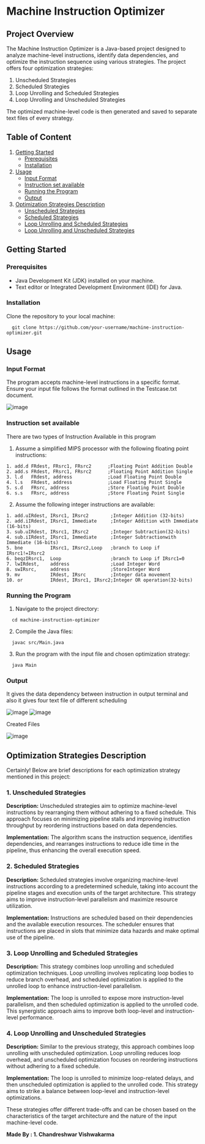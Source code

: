 # Machine Instruction Optimizer

## Project Overview
The Machine Instruction Optimizer is a Java-based project designed to analyze machine-level instructions, identify data dependencies, and optimize the instruction sequence using various strategies. The project offers four optimization strategies:

1. Unscheduled Strategies
2. Scheduled Strategies
3. Loop Unrolling and Scheduled Strategies
4. Loop Unrolling and Unscheduled Strategies
   
The optimized machine-level code is then generated and saved to separate text files of every strategy.


## Table of Content
1. [Getting Started](#Getting_Started)
    * [Prerequisites](#Prerequisites)
    * [Installation](#Installation)
2. [Usage](#Usage)
    * [Input Format](#input)
    * [Instruction set available](#instrAvail)
    * [Running the Program](#run)
    * [Output](#Output)
3. [Optimization Strategies Description](#Optimization_Strategies)
    * [Unscheduled Strategies](#Unscheduled)
    * [Scheduled Strategies](#Scheduled)
    * [Loop Unrolling and Scheduled Strategies](#Loop_Scheduled)
    * [Loop Unrolling and Unscheduled Strategies](#Loop_Unscheduled)


## Getting Started <a name="Getting_Started"></a>

### Prerequisites <a name="Prerequisites"></a>

* Java Development Kit (JDK) installed on your machine.
* Text editor or Integrated Development Environment (IDE) for Java.

### Installation <a name="Installation"></a>

Clone the repository to your local machine:

```
  git clone https://github.com/your-username/machine-instruction-optimizer.git
```

## Usage <a name="Usage"></a>

### Input Format <a name="input"></a>

The program accepts machine-level instructions in a specific format. Ensure your input file follows the format outlined in the Testcase.txt document.

 ![image](https://user-images.githubusercontent.com/55941465/163449846-6890b412-b857-4aec-849d-68a9a1d4f10a.png)

### Instruction set available <a name="instrAvail"></a>

There are two types of Instruction Available in this program

1. Assume a simplified MIPS processor with the following floating point instructions:

```
1. add.d FRdest, FRsrc1, FRsrc2      ;Floating Point Addition Double
2. add.s FRdest, FRsrc1, FRsrc2      ;Floating Point Addition Single
3. l.d   FRdest, address             ;Load Floating Point Double
4. l.s   FRdest, address             ;Load Floating Point Single
5. s.d   FRsrc, address              ;Store Floating Point Double
6. s.s   FRsrc, address              ;Store Floating Point Single
```

2. Assume the following integer instructions are available: 

```
1. add.uIRdest, IRsrc1, IRsrc2        ;Integer Addition (32-bits)
2. add.iIRdest, IRsrc1, Immediate     ;Integer Addition with Immediate (16-bits)
3. sub.uIRdest, IRsrc1, IRsrc2        ;Integer Subtraction(32-bits)
4. sub.iIRdest, IRsrc1, Immediate     ;Integer Subtractionwith Immediate (16-bits)
5. bne          IRsrc1, IRsrc2,Loop   ;branch to Loop if IRsrc1!=IRsrc2
6. beqzIRsrc1,  Loop                  ;branch to Loop if IRsrc1=0
7. lwIRdest,    address               ;Load Integer Word
8. swIRsrc,     address               ;StoreInteger Word
9. mv           IRdest, IRsrc         ;Integer data movement
10. or          IRdest, IRsrc1, IRsrc2;Integer OR operation(32-bits)
```

### Running the Program <a name="run"></a>

1. Navigate to the project directory:

```
  cd machine-instruction-optimizer
```

2. Compile the Java files:

```
  javac src/Main.java
```

3. Run the program with the input file and chosen optimization strategy:
```
  java Main
```


### Output <a name="Output"></a>

  It gives the data dependency between instruction in output terminal and also it gives four text file of different scheduling 
  
  ![image](https://user-images.githubusercontent.com/55941465/163450506-fd5d9908-ac8d-47c0-b1d4-aef22209adcd.png)
  ![image](https://user-images.githubusercontent.com/55941465/163450603-9ebb7344-9f28-4c3a-8d2c-51b91a746200.png)
  
  Created Files 
  
  ![image](https://user-images.githubusercontent.com/55941465/163452067-55f6efab-8b88-4db8-aa15-eaa5f1a57312.png)
  

## Optimization Strategies Description <a name="Optimization_Strategies"></a>

Certainly! Below are brief descriptions for each optimization strategy mentioned in this project:

### 1. Unscheduled Strategies <a name="Unscheduled"></a>

**Description:**
Unscheduled strategies aim to optimize machine-level instructions by rearranging them without adhering to a fixed schedule. This approach focuses on minimizing pipeline stalls and improving instruction throughput by reordering instructions based on data dependencies.

**Implementation:**
The algorithm scans the instruction sequence, identifies dependencies, and rearranges instructions to reduce idle time in the pipeline, thus enhancing the overall execution speed.

### 2. Scheduled Strategies <a name="Scheduled"></a>

**Description:**
Scheduled strategies involve organizing machine-level instructions according to a predetermined schedule, taking into account the pipeline stages and execution units of the target architecture. This strategy aims to improve instruction-level parallelism and maximize resource utilization.

**Implementation:**
Instructions are scheduled based on their dependencies and the available execution resources. The scheduler ensures that instructions are placed in slots that minimize data hazards and make optimal use of the pipeline.

### 3. Loop Unrolling and Scheduled Strategies <a name="Loop_Scheduled"></a>

**Description:**
This strategy combines loop unrolling and scheduled optimization techniques. Loop unrolling involves replicating loop bodies to reduce branch overhead, and scheduled optimization is applied to the unrolled loop to enhance instruction-level parallelism.

**Implementation:**
The loop is unrolled to expose more instruction-level parallelism, and then scheduled optimization is applied to the unrolled code. This synergistic approach aims to improve both loop-level and instruction-level performance.

### 4. Loop Unrolling and Unscheduled Strategies <a name="Loop_Unscheduled"></a>

**Description:**
Similar to the previous strategy, this approach combines loop unrolling with unscheduled optimization. Loop unrolling reduces loop overhead, and unscheduled optimization focuses on reordering instructions without adhering to a fixed schedule.

**Implementation:**
The loop is unrolled to minimize loop-related delays, and then unscheduled optimization is applied to the unrolled code. This strategy aims to strike a balance between loop-level and instruction-level optimizations.

These strategies offer different trade-offs and can be chosen based on the characteristics of the target architecture and the nature of the input machine-level code.



 **Made By :
      1. Chandreshwar Vishwakarma**



